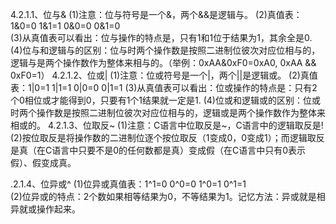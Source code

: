 4.2.1.1、位与&
(1)注意：位与符号是一个&，两个&&是逻辑与。
(2)真值表：1&0=0	1&1=1	0&0=0	0&1=0	
(3)从真值表可以看出：位与操作的特点是，只有1和1位于结果为1，其余全是0.
(4)位与和逻辑与的区别：位与时两个操作数是按照二进制位彼次对应位相与的，逻辑与是两个操作数作为整体来相与的。（举例：0xAA&0xF0=0xA0,	0xAA && 0xF0=1）
4.2.1.2、位或|
(1)注意：位或符号是一个|，两个||是逻辑或。
(2)真值表：1|0=1	1|1=1	0|0=0	0|1=1
(3)从真值表可以看出：位或操作的特点是：只有2个0相位或才能得到0，只要有1个1结果就一定是1.
(4)位或和逻辑或的区别：位或时两个操作数是按照二进制位彼次对应位相与的，逻辑或是两个操作数作为整体来相或的。
4.2.1.3、位取反~
(1)注意：C语言中位取反是~，C语言中的逻辑取反是!
(2)按位取反是将操作数的二进制位逐个按位取反（1变成0，0变成1）；而逻辑取反是真（在C语言中只要不是0的任何数都是真）变成假（在C语言中只有0表示假）、假变成真。

.2.1.4、位异或^
(1)位异或真值表：1^1=0 	0^0=0	1^0=1	0^1=1	
(2)位异或的特点：2个数如果相等结果为0，不等结果为1。记忆方法：异或就是相异就或操作起来。
